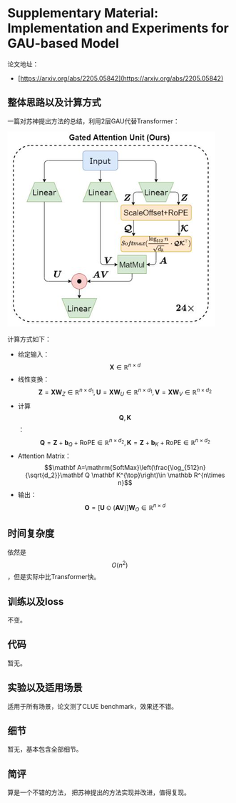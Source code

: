 # Supplementary Material: Implementation and Experiments for GAU-based Model

论文地址：

- [https://arxiv.org/abs/2205.05842](https://arxiv.org/abs/2205.05842)



## 整体思路以及计算方式

一篇对苏神提出方法的总结，利用2层GAU代替Transformer：

![](../.Photo/Arch/1.jpg)

计算方式如下：

- 给定输入：$$\mathbf X\in \mathbb R^{n\times d}$$
- 线性变换：$$\mathbf Z=\mathbf X\mathbf W_Z\in \mathbb R^{n\times d_1},\mathbf  U=\mathbf X\mathbf  W_U \in \mathbb R^{n\times d_1},\mathbf  V=\mathbf X\mathbf W_V \in \mathbb R^{n\times d_2}$$
- 计算$$\mathbf Q ,\mathbf  K$$：$$\mathbf Q=\mathbf  Z + \mathbf b_Q + \mathrm{RoPE}\in \mathbb R^{n\times d_2},\mathbf  K =\mathbf  Z+\mathbf  b_K + \mathrm{RoPE}\in \mathbb R^{n\times d_2}$$
- Attention Matrix：$$\mathbf A=\mathrm{SoftMax}\left(\frac{\log_{512}n}{\sqrt{d_2}}\mathbf  Q \mathbf K^{\top}\right)\in \mathbb R^{n\times n}$$
- 输出：$$\mathbf O=[\mathbf U\odot (\mathbf A \mathbf V)]\mathbf  W_O\in \mathbb R^{n\times d}$$



## 时间复杂度

依然是$$O(n^2)$$，但是实际中比Transformer快。



## 训练以及loss

不变。



## 代码

暂无。



## 实验以及适用场景

适用于所有场景，论文测了CLUE benchmark，效果还不错。



## 细节

暂无，基本包含全部细节。



## 简评

算是一个不错的方法， 把苏神提出的方法实现并改进，值得复现。